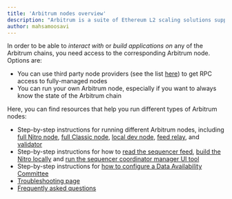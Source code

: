 ```yaml
---
title: 'Arbitrum nodes overview'
description: "Arbitrum is a suite of Ethereum L2 scaling solutions supported by a decentralized network of nodes. This guide introduces you to Arbitrum's node types and how they work together to scale Ethereum."
author: mahsamoosavi
---
```


In order to be able to _interact with_ or _build applications on_ any of the Arbitrum chains, you need access to the corresponding Arbitrum node. Options are:

- You can use third party node providers (see the list [here](/build-decentralized-apps/reference/01-node-providers.md)) to get RPC access to fully-managed nodes
- You can run your own Arbitrum node, especially if you want to always know the state of the Arbitrum chain

Here, you can find resources that help you run different types of Arbitrum nodes:

- Step-by-step instructions for running different Arbitrum nodes, including [full Nitro node](/run-arbitrum-node/03-run-full-node.md), [full Classic node](/node-running/how-tos/running-a-classic-node.mdx), [local dev node](/node-running/how-tos/local-dev-node.mdx), [feed relay](/node-running/how-tos/running-a-feed-relay.mdx), and [validator](/node-running/how-tos/running-a-validator.mdx)
- Step-by-step instructions for how to [read the sequencer feed](/node-running/how-tos/read-sequencer-feed.md), [build the Nitro locally](/node-running/how-tos/build-nitro-locally.md) and [run the sequencer coordinator manager UI tool](/node-running/how-tos/running-a-sequencer-coordinator-manager.mdx)
- Step-by-step instructions for [how to configure a Data Availability Committee](/node-running/how-tos/data-availability-committee/introduction.mdx)
- [Troubleshooting page](/node-running/troubleshooting-running-nodes.md)
- [Frequently asked questions](/node-running/faq.md)
